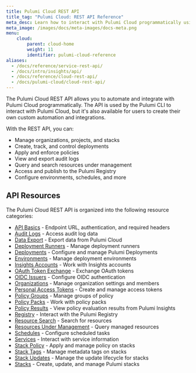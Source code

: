 ```yaml
---
title: Pulumi Cloud REST API
title_tag: "Pulumi Cloud: REST API Reference"
meta_desc: Learn how to interact with Pulumi Cloud programmatically using the REST API for automation and integration.
meta_image: /images/docs/meta-images/docs-meta.png
menu:
    cloud:
        parent: cloud-home
        weight: 11
        identifier: pulumi-cloud-reference
aliases:
  - /docs/reference/service-rest-api/
  - /docs/intro/insights/api/
  - /docs/reference/cloud-rest-api/
  - /docs/pulumi-cloud/cloud-rest-api/
---
```


The Pulumi Cloud REST API allows you to automate and integrate with Pulumi Cloud programmatically. The API is used by the Pulumi CLI to interact with Pulumi Cloud, but it's also available for users to create their own custom automation and integrations.

With the REST API, you can:

- Manage organizations, projects, and stacks
- Create, track, and control deployments
- Apply and enforce policies
- View and export audit logs
- Query and search resources under management
- Access and publish to the Pulumi Registry
- Configure environments, schedules, and more

## API Resources

The Pulumi Cloud REST API is organized into the following resource categories:

- [API Basics](/docs/pulumi-cloud/reference/api-basics/) - Endpoint URL, authentication, and required headers
- [Audit Logs](/docs/pulumi-cloud/reference/audit-logs/) - Access audit log data
- [Data Export](/docs/pulumi-cloud/reference/data-export/) - Export data from Pulumi Cloud
- [Deployment Runners](/docs/pulumi-cloud/reference/deployment-runners/) - Manage deployment runners
- [Deployments](/docs/pulumi-cloud/reference/deployments/) - Configure and manage Pulumi Deployments
- [Environments](/docs/pulumi-cloud/reference/environments/) - Manage deployment environments
- [Insights Accounts](/docs/pulumi-cloud/reference/insight-accounts/) - Work with Insights accounts
- [OAuth Token Exchange](/docs/pulumi-cloud/reference/oauth-token-exchange/) - Exchange OAuth tokens
- [OIDC Issuers](/docs/pulumi-cloud/reference/oidc-issuers/) - Configure OIDC authentication
- [Organizations](/docs/pulumi-cloud/reference/organizations/) - Manage organization settings and members
- [Personal Access Tokens](/docs/pulumi-cloud/reference/personal-access-tokens/) - Create and manage access tokens
- [Policy Groups](/docs/pulumi-cloud/reference/policy-groups/) - Manage groups of policy
- [Policy Packs](/docs/pulumi-cloud/reference/policy-packs/) - Work with policy packs
- [Policy Results](/docs/pulumi-cloud/reference/policy-results/) - View policy evaluation results from Pulumi Insights
- [Registry](/docs/pulumi-cloud/reference/registry/) - Interact with the Pulumi Registry
- [Resource Search](/docs/pulumi-cloud/reference/resource-search/) - Search for resources
- [Resources Under Management](/docs/pulumi-cloud/reference/resources-under-management/) - Query managed resources
- [Schedules](/docs/pulumi-cloud/reference/schedules/) - Configure scheduled tasks
- [Services](/docs/pulumi-cloud/reference/services/) - Interact with service information
- [Stack Policy](/docs/pulumi-cloud/reference/stack-policy/) - Apply and manage policy on stacks
- [Stack Tags](/docs/pulumi-cloud/reference/stack-tags/) - Manage metadata tags on stacks
- [Stack Updates](/docs/pulumi-cloud/reference/stack-updates/) - Manage the update lifecycle for stacks
- [Stacks](/docs/pulumi-cloud/reference/stacks/) - Create, update, and manage Pulumi stacks
